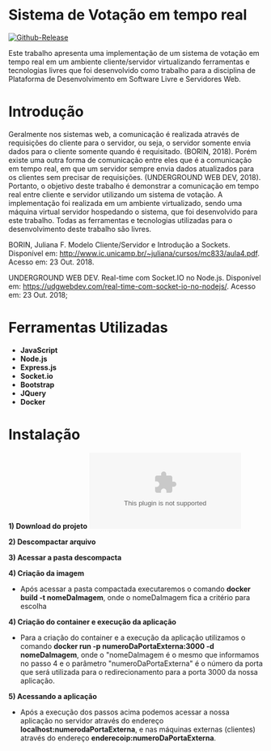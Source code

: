 ﻿# Sistema de Votação em tempo real #


[![Github-Release](https://img.shields.io/github/release/filoe/cscore.svg)](https://github.com/myersBR/votacao-app/releases)

Este trabalho apresenta uma implementação de um sistema de votação em tempo real em um ambiente cliente/servidor virtualizando ferramentas e tecnologias livres que foi desenvolvido como trabalho para a disciplina de Plataforma de Desenvolvimento em Software Livre e Servidores Web.

# Introdução #
Geralmente nos sistemas web, a comunicação é realizada através de requisições do cliente para o servidor, ou seja, o servidor somente envia dados para o cliente somente quando é requisitado. (BORIN, 2018). 
Porém existe uma outra forma de comunicação entre eles que é a comunicação em tempo real, em que um servidor sempre envia dados atualizados para os clientes sem precisar de requisições. (UNDERGROUND WEB DEV, 2018).
Portanto, o objetivo deste trabalho é demonstrar a comunicação em tempo real entre cliente e servidor utilizando um sistema de votação. A implementação foi realizada em um ambiente virtualizado, sendo uma máquina virtual servidor hospedando o sistema, que foi desenvolvido para este trabalho. Todas as ferramentas e tecnologias utilizadas para o desenvolvimento deste trabalho são livres.

BORIN, Juliana F. Modelo Cliente/Servidor e Introdução a Sockets. Disponível em: <http://www.ic.unicamp.br/~juliana/cursos/mc833/aula4.pdf>. Acesso em: 23 Out. 2018.

UNDERGROUND WEB DEV. Real-time com Socket.IO no Node.js. Disponível em: <https://udgwebdev.com/real-time-com-socket-io-no-nodejs/>. Acesso em: 23 Out. 2018;

# Ferramentas Utilizadas #

 - **JavaScript**
 - **Node.js**
 - **Express.js**
 - **Socket.io**
 - **Bootstrap**
 - **JQuery**
 - **Docker**
 
 # Instalação #

**1) Download do projeto** ![Download](https://github.com/myersBR/votacao-app/archive/latest.tar.gz)

**2) Descompactar arquivo**

**3) Acessar a pasta descompacta**

**4) Criação da imagem**

   - Após acessar a pasta compactada executaremos o comando **docker build -t nomeDaImagem**, onde o nomeDaImagem fica a critério para escolha
   
**4) Criação do container e execução da aplicação**

   - Para a criação do container e a execução da aplicação utilizamos o comando **docker run -p numeroDaPortaExterna:3000 -d nomeDaImagem**, onde o "nomeDaImagem é o mesmo que informamos no passo 4 e o parâmetro "numeroDaPortaExterna" é o número da porta que será utilizada para o redirecionamento para a porta 3000 da nossa aplicação.
   
**5) Acessando a aplicação**

 - Após a execução dos passos acima podemos acessar a nossa aplicação no servidor através do endereço **localhost:numerodaPortaExterna**, e nas máquinas externas (clientes) através do endereço **enderecoip:numeroDaPortaExterna**.
   

    
    
   
   


